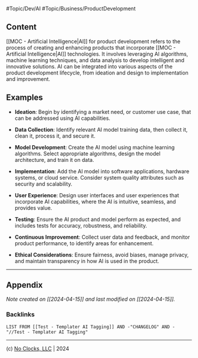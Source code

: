 #Topic/Dev/AI #Topic/Business/ProductDevelopment

## Content

[[MOC - Artificial Intelligence|AI]] for product development refers to the process of creating and enhancing products that incorporate [[MOC - Artificial Intelligence|AI]] technologies. It involves leveraging AI algorithms, machine learning techniques, and data analysis to develop intelligent and innovative solutions. AI can be integrated into various aspects of the product development lifecycle, from ideation and design to implementation and improvement.

## Examples

- **Ideation**: Begin by identifying a market need, or customer use case, that can be addressed using AI capabilities.
    
- **Data Collection**: Identify relevant AI model training data, then collect it, clean it, process it, and secure it.
    
- **Model Development**: Create the AI model using machine learning algorithms. Select appropriate algorithms, design the model architecture, and train it on data.
    
- **Implementation**: Add the AI model into software applications, hardware systems, or cloud service. Consider system quality attributes such as security and scalability.
    
- **User Experience**: Design user interfaces and user experiences that incorporate AI capabilities, where the AI is intuitive, seamless, and provides value.
    
- **Testing**: Ensure the AI product and model perform as expected, and includes tests for accuracy, robustness, and reliability.
    
- **Continuous Improvement**: Collect user data and feedback, and monitor product performance, to identify areas for enhancement.
    
- **Ethical Considerations**: Ensure fairness, avoid biases, manage privacy, and maintain transparency in how AI is used in the product.

***

## Appendix

*Note created on [[2024-04-15]] and last modified on [[2024-04-15]].*

### Backlinks

```dataview
LIST FROM [[Test - Templater AI Tagging]] AND -"CHANGELOG" AND -"//Test - Templater AI Tagging"
```

***

(c) [No Clocks, LLC](https://github.com/noclocks) | 2024